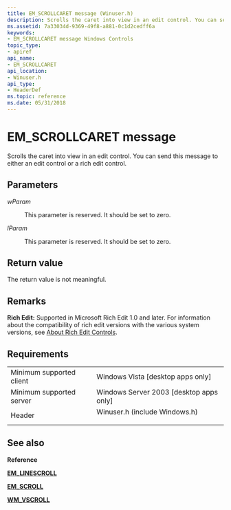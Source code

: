 ```yaml
---
title: EM_SCROLLCARET message (Winuser.h)
description: Scrolls the caret into view in an edit control. You can send this message to either an edit control or a rich edit control.
ms.assetid: 7a33034d-9369-49f8-a881-0c1d2cedff6a
keywords:
- EM_SCROLLCARET message Windows Controls
topic_type:
- apiref
api_name:
- EM_SCROLLCARET
api_location:
- Winuser.h
api_type:
- HeaderDef
ms.topic: reference
ms.date: 05/31/2018
---
```


# EM\_SCROLLCARET message

Scrolls the caret into view in an edit control. You can send this message to either an edit control or a rich edit control.

## Parameters

<dl> <dt>

*wParam* 
</dt> <dd>

This parameter is reserved. It should be set to zero.

</dd> <dt>

*lParam* 
</dt> <dd>

This parameter is reserved. It should be set to zero.

</dd> </dl>

## Return value

The return value is not meaningful.

## Remarks

**Rich Edit:** Supported in Microsoft Rich Edit 1.0 and later. For information about the compatibility of rich edit versions with the various system versions, see [About Rich Edit Controls](about-rich-edit-controls.md).

## Requirements



|                                     |                                                                                                          |
|-------------------------------------|----------------------------------------------------------------------------------------------------------|
| Minimum supported client<br/> | Windows Vista \[desktop apps only\]<br/>                                                           |
| Minimum supported server<br/> | Windows Server 2003 \[desktop apps only\]<br/>                                                     |
| Header<br/>                   | <dl> <dt>Winuser.h (include Windows.h)</dt> </dl> |



## See also

<dl> <dt>

**Reference**
</dt> <dt>

[**EM\_LINESCROLL**](em-linescroll.md)
</dt> <dt>

[**EM\_SCROLL**](em-scroll.md)
</dt> <dt>

[**WM\_VSCROLL**](wm-vscroll.md)
</dt> </dl>

 

 





